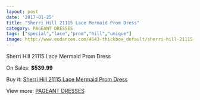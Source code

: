 ```yaml
---
layout: post
date: '2017-01-25'
title: "Sherri Hill 21115 Lace Mermaid Prom Dress"
category: PAGEANT DRESSES
tags: ["special","lace","prom","hill","unique"]
image: http://www.eudances.com/4643-thickbox_default/sherri-hill-21115-lace-mermaid-prom-dress.jpg
---
```

Sherri Hill 21115 Lace Mermaid Prom Dress

On Sales: **$539.99**
<a href="https://www.eudances.com/en/pageant-dresses/1562-sherri-hill-21115-lace-mermaid-prom-dress.html"><amp-img layout="responsive" width="600" height="600" src="//www.eudances.com/4643-thickbox_default/sherri-hill-21115-lace-mermaid-prom-dress.jpg" alt="Sherri Hill 21115 Lace Mermaid Prom Dress 0" /></a>

Buy it: [Sherri Hill 21115 Lace Mermaid Prom Dress](https://www.eudances.com/en/pageant-dresses/1562-sherri-hill-21115-lace-mermaid-prom-dress.html "Sherri Hill 21115 Lace Mermaid Prom Dress")

View more: [PAGEANT DRESSES](https://www.eudances.com/en/16-pageant-dresses "PAGEANT DRESSES")